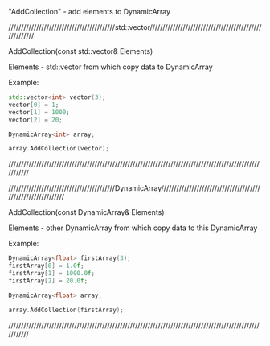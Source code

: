 "AddCollection" - add elements to DynamicArray

//////////////////////////////////////////std::vector//////////////////////////////////////////////////////

AddCollection(const std::vector<T>& Elements)

Elements - std::vector<T> from which copy data to DynamicArray

Example:

```C++
std::vector<int> vector(3);
vector[0] = 1;
vector[1] = 1000;
vector[2] = 20;

DynamicArray<int> array;

array.AddCollection(vector);
```

///////////////////////////////////////////////////////////////////////////////////////////////////////////

//////////////////////////////////////////DynamicArray/////////////////////////////////////////////////////////////

AddCollection(const DynamicArray<T>& Elements)

Elements - other DynamicArray<T> from which copy data to this DynamicArray

Example:

```C++
DynamicArray<float> firstArray(3);
firstArray[0] = 1.0f;
firstArray[1] = 1000.0f;
firstArray[2] = 20.0f;

DynamicArray<float> array;

array.AddCollection(firstArray);
```

///////////////////////////////////////////////////////////////////////////////////////////////////////////